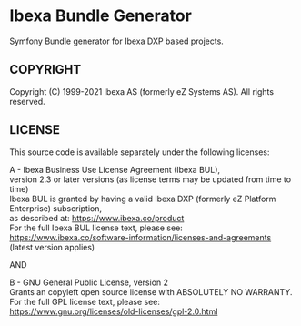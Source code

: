 # Ibexa Bundle Generator

Symfony Bundle generator for Ibexa DXP based projects.

## COPYRIGHT

Copyright (C) 1999-2021 Ibexa AS (formerly eZ Systems AS). All rights reserved.

## LICENSE

This source code is available separately under the following licenses:

A - Ibexa Business Use License Agreement (Ibexa BUL),  
version 2.3 or later versions (as license terms may be updated from time to time)  
Ibexa BUL is granted by having a valid Ibexa DXP (formerly eZ Platform Enterprise) subscription,  
as described at: https://www.ibexa.co/product  
For the full Ibexa BUL license text, please see:  
https://www.ibexa.co/software-information/licenses-and-agreements (latest version applies)

AND

B - GNU General Public License, version 2  
Grants an copyleft open source license with ABSOLUTELY NO WARRANTY. For the full GPL license text, please see:  
https://www.gnu.org/licenses/old-licenses/gpl-2.0.html
